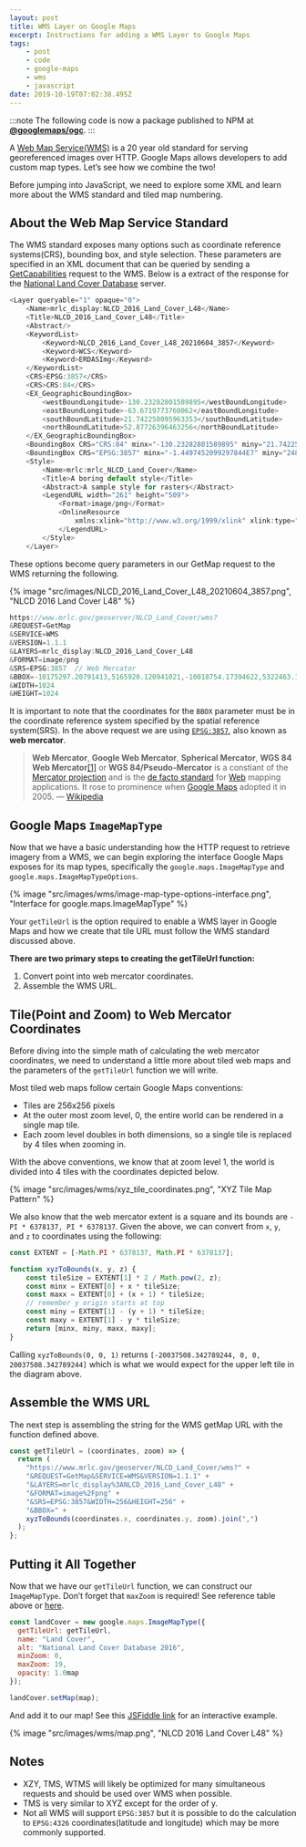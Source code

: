 ```yaml
---
layout: post
title: WMS Layer on Google Maps
excerpt: Instructions for adding a WMS Layer to Google Maps
tags:
    - post
    - code
    - google-maps
    - wms
    - javascript
date: 2019-10-19T07:02:38.495Z
---
```


:::note 
The following code is now a package published to NPM at [**@googlemaps/ogc**](https://www.npmjs.com/package/@googlemaps/ogc).
:::

A [Web Map Service(WMS)](https://en.wikipedia.org/wiki/Web_Map_Service) is a 20 year old standard for serving georeferenced images over HTTP. Google Maps allows developers to add custom map types. Let’s see how we combine the two!

Before jumping into JavaScript, we need to explore some XML and learn more about the WMS standard and tiled map numbering.

## About the Web Map Service Standard

The WMS standard exposes many options such as coordinate reference systems(CRS), bounding box, and style selection. These parameters are specified in an XML document that can be queried by sending a [GetCapabilities](https://en.wikipedia.org/wiki/Web_Map_Service#Requests) request to the WMS. Below is a extract of the response for the [National Land Cover Database](https://www.mrlc.gov/data/nlcd-2016-land-cover-conus) server.


```js
<Layer queryable="1" opaque="0">
	<Name>mrlc_display:NLCD_2016_Land_Cover_L48</Name>
	<Title>NLCD_2016_Land_Cover_L48</Title>
	<Abstract/>
	<KeywordList>
		<Keyword>NLCD_2016_Land_Cover_L48_20210604_3857</Keyword>
		<Keyword>WCS</Keyword>
		<Keyword>ERDASImg</Keyword>
	</KeywordList>
	<CRS>EPSG:3857</CRS>
	<CRS>CRS:84</CRS>
	<EX_GeographicBoundingBox>
		<westBoundLongitude>-130.23282801589895</westBoundLongitude>
		<eastBoundLongitude>-63.6719773760062</eastBoundLongitude>
		<southBoundLatitude>21.742250095963353</southBoundLatitude>
		<northBoundLatitude>52.87726396463256</northBoundLatitude>
	</EX_GeographicBoundingBox>
	<BoundingBox CRS="CRS:84" minx="-130.23282801589895" miny="21.742250095963353" maxx="-63.6719773760062" maxy="52.87726396463256"/>
	<BoundingBox CRS="EPSG:3857" minx="-1.4497452099297844E7" miny="2480607.2664330592" maxx="-7087932.099297844" maxy="6960327.266433059"/>
	<Style>
		<Name>mrlc:mrlc_NLCD_Land_Cover</Name>
		<Title>A boring default style</Title>
		<Abstract>A sample style for rasters</Abstract>
		<LegendURL width="261" height="509">
			<Format>image/png</Format>
			<OnlineResource
				xmlns:xlink="http://www.w3.org/1999/xlink" xlink:type="simple" xlink:href="https://www.mrlc.gov/geoserver/ows?service=WMS&request=GetLegendGraphic&format=image%2Fpng&width=20&height=20&layer=mrlc_display%3ANLCD_2016_Land_Cover_L48"/>
			</LegendURL>
		</Style>
	</Layer>
```

These options become query parameters in our GetMap request to the WMS returning the following.

{% image "src/images/NLCD_2016_Land_Cover_L48_20210604_3857.png", "NLCD 2016 Land Cover L48" %}

```js
https://www.mrlc.gov/geoserver/NLCD_Land_Cover/wms?
&REQUEST=GetMap
&SERVICE=WMS
&VERSION=1.1.1
&LAYERS=mrlc_display:NLCD_2016_Land_Cover_L48
&FORMAT=image/png
&SRS=EPSG:3857  // Web Mercator
&BBOX=-10175297.20791413,5165920.120941021,-10018754.17394622,5322463.154908929 // Coordinates in Web Mecator
&WIDTH=1024
&HEIGHT=1024
```

It is important to note that the coordinates for the `BBOX` parameter must be in the coordinate reference system specified by the spatial reference system(SRS). In the above request we are using [`EPSG:3857`](https://epsg.io/3857), also known as **web mercator**.

> **Web Mercator**, **Google Web Mercator**, **Spherical Mercator**, **WGS 84 Web Mercator**[\[1\]](https://en.wikipedia.org/wiki/Web_Mercator_projection#cite_note-1) or **WGS 84/Pseudo-Mercator** is a constiant of the [Mercator projection](https://en.wikipedia.org/wiki/Mercator_projection) and is the [de facto standard](https://en.wikipedia.org/wiki/De_facto_standard) for [Web](https://en.wikipedia.org/wiki/World_Wide_Web) mapping applications. It rose to prominence when [Google Maps](https://en.wikipedia.org/wiki/Google_Maps) adopted it in 2005. — [Wikipedia](https://en.wikipedia.org/wiki/Web_Mercator_projection)

## Google Maps `ImageMapType`

Now that we have a basic understanding how the HTTP request to retrieve imagery from a WMS, we can begin exploring the interface Google Maps exposes for its map types, specifically the `google.maps.ImageMapType` and `google.maps.ImageMapTypeOptions`.

{% image "src/images/wms/image-map-type-options-interface.png", "Interface for google.maps.ImageMapType" %}

Your `getTileUrl` is the option required to enable a WMS layer in Google Maps and how we create that tile URL must follow the WMS standard discussed above.

**There are two primary steps to creating the getTileUrl function:**

1.  Convert point into web mercator coordinates.
2.  Assemble the WMS URL.

## Tile(Point and Zoom) to Web Mercator Coordinates

Before diving into the simple math of calculating the web mercator coordinates, we need to understand a little more about tiled web maps and the parameters of the `getTileUrl` function we will write.

Most tiled web maps follow certain Google Maps conventions:

*  Tiles are 256x256 pixels
*  At the outer most zoom level, 0, the entire world can be rendered in a single map tile.
*   Each zoom level doubles in both dimensions, so a single tile is replaced by 4 tiles when zooming in.

With the above conventions, we know that at zoom level 1, the world is divided into 4 tiles with the coordinates depicted below.

{% image "src/images/wms/xyz_tile_coordinates.png", "XYZ Tile Map Pattern" %}

We also know that the web mercator extent is a square and its bounds are `-PI * 6378137, PI * 6378137`. Given the above, we can convert from `x`, `y`, and `z` to coordinates using the following:

```js
const EXTENT = [-Math.PI * 6378137, Math.PI * 6378137];

function xyzToBounds(x, y, z) {
    const tileSize = EXTENT[1] * 2 / Math.pow(2, z);
    const minx = EXTENT[0] + x * tileSize;
    const maxx = EXTENT[0] + (x + 1) * tileSize;
    // remember y origin starts at top
    const miny = EXTENT[1] - (y + 1) * tileSize;
    const maxy = EXTENT[1] - y * tileSize;
    return [minx, miny, maxx, maxy];
}
```

Calling `xyzToBounds(0, 0, 1)` returns `[-20037508.342789244, 0, 0, 20037508.342789244]` which is what we would expect for the upper left tile in the diagram above.

## Assemble the WMS URL

The next step is assembling the string for the WMS getMap URL with the function defined above.

```js
const getTileUrl = (coordinates, zoom) => {
  return (
    "https://www.mrlc.gov/geoserver/NLCD_Land_Cover/wms?" +
    "&REQUEST=GetMap&SERVICE=WMS&VERSION=1.1.1" +
    "&LAYERS=mrlc_display%3ANLCD_2016_Land_Cover_L48" +
    "&FORMAT=image%2Fpng" +
    "&SRS=EPSG:3857&WIDTH=256&HEIGHT=256" +
    "&BBOX=" +
    xyzToBounds(coordinates.x, coordinates.y, zoom).join(",")
  );
};
```

## Putting it All Together

Now that we have our `getTileUrl` function, we can construct our `ImageMapType`. Don’t forget that `maxZoom` is required! See reference table above or [here](https://developers.google.com/maps/documentation/javascript/reference).

```js
const landCover = new google.maps.ImageMapType({
  getTileUrl: getTileUrl,
  name: "Land Cover",
  alt: "National Land Cover Database 2016",
  minZoom: 0,
  maxZoom: 19,
  opacity: 1.0map
});

landCover.setMap(map);
```

And add it to our map! See this [JSFiddle link](https://jsfiddle.net/jwpoehnelt/1ph0wen3) for an interactive example.

{% image "src/images/wms/map.png", "NLCD 2016 Land Cover L48" %}

## Notes

*   XZY, TMS, WTMS will likely be optimized for many simultaneous requests and should be used over WMS when possible.
*   TMS is very similar to XYZ except for the order of y.
*   Not all WMS will support `EPSG:3857` but it is possible to do the calculation to `EPSG:4326` coordinates(latitude and longitude) which may be more commonly supported.
